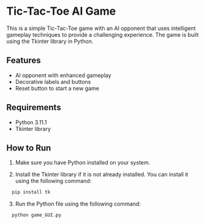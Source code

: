 
# Tic-Tac-Toe AI Game

This is a simple Tic-Tac-Toe game with an AI opponent that uses intelligent gameplay techniques to provide a challenging experience. The game is built using the Tkinter library in Python.

## Features

-    AI opponent with enhanced gameplay
-    Decorative labels and buttons
-    Reset button to start a new game
## Requirements
-   Python 3.11.1
-   Tkinter library
## How to Run

1. Make sure you have Python installed on your system.

2. Install the Tkinter library if it is not already installed. You can install it using the following command:

```bash
  pip install tk
```
3. Run the Python file using the following command:

```bash
  python game_GUI.py
```
